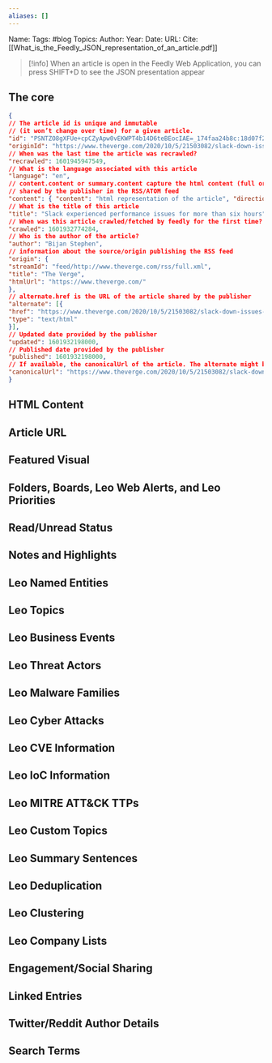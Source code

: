 ```yaml
---
aliases: []
---
```

Name: 
Tags: #blog
Topics: 
Author: 
Year: 
Date:
URL: 
Cite: 
[[What_is_the_Feedly_JSON_representation_of_an_article.pdf]]

>[!info]
>When an article is open in the Feedly Web Application, you can press SHIFT+D to see the JSON presentation appear
>


## The core

```JSON
{
// The article id is unique and immutable
// (it won’t change over time) for a given article.
"id": "PSNTZO8gXFUe+cpCZyApw0vEKWPT4b14D6teBEocIAE=_174faa24b8c:18d07f2:2694a93d",
"originId": "https://www.theverge.com/2020/10/5/21503082/slack-down-issues-slow-loading-threads-messages",
// When was the last time the article was recrawled?
"recrawled": 1601945947549,
// What is the language associated with this article
"language": "en",
// content.content or summary.content capture the html content (full or snippet)
// shared by the publisher in the RSS/ATOM feed
"content": { "content": "html representation of the article", "direction": "ltr" },
// What is the title of this article
"title": "Slack experienced performance issues for more than six hours",
// When was this article crawled/fetched by feedly for the first time?
"crawled": 1601932774284,
// Who is the author of the article?
"author": "Bijan Stephen",
// information about the source/origin publishing the RSS feed
"origin": {
"streamId": "feed/http://www.theverge.com/rss/full.xml",
"title": "The Verge",
"htmlUrl": "https://www.theverge.com/"
},
// alternate.href is the URL of the article shared by the publisher
"alternate": [{
"href": "https://www.theverge.com/2020/10/5/21503082/slack-down-issues-slow-loading-threads-messages",
"type": "text/html"
}],
// Updated date provided by the publisher
"updated": 1601932198000,
// Published date provided by the publisher
"published": 1601932198000,
// If available, the canonicalUrl of the article. The alternate might be a non canonical URL
"canonicalUrl": "https://www.theverge.com/2020/10/5/21503082/slack-down-issues-slow-loading-threads-messages"
}

```

## HTML Content

## Article URL

## Featured Visual

## Folders, Boards, Leo Web Alerts, and Leo Priorities

## Read/Unread Status

## Notes and Highlights

## Leo Named Entities

## Leo Topics

## Leo Business Events

## Leo Threat Actors

## Leo Malware Families

## Leo Cyber Attacks

## Leo CVE Information

## Leo IoC Information

## Leo MITRE ATT&CK TTPs

## Leo Custom Topics

## Leo Summary Sentences

## Leo Deduplication

## Leo Clustering

## Leo Company Lists

## Engagement/Social Sharing

## Linked Entries

## Twitter/Reddit Author Details

## Search Terms



